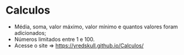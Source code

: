 # Calculos
- Média, soma, valor máximo, valor mínimo e quantos valores foram adicionados;
- Números limitados entre 1 e 100. 
- Acesse o site => https://yredskull.github.io/Calculos/
